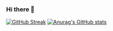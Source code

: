 ### Hi there 👋
[![GitHub Streak](https://streak-stats.demolab.com?user=d3spairx&theme=catppuccin-macchiato&mode=weekly&card_width=500)](https://git.io/streak-stats)
[![Anurag's GitHub stats](https://github-readme-stats.vercel.app/api?username=d3spairx&show_icons=true&bg_color=24273a&text_color=cad3f5&icon_color=c6a0f6&title_color=8bd5ca)](https://github.com/anuraghazra/github-readme-stats)
